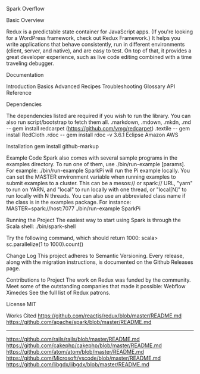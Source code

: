 Spark Overflow 

Basic Overview 

Redux is a predictable state container for JavaScript apps.
(If you're looking for a WordPress framework, check out Redux Framework.)
It helps you write applications that behave consistently, run in different environments (client, server, and native), and are easy to test. On top of that, it provides a great developer experience, such as live code editing combined with a time traveling debugger.

Documentation

Introduction
Basics
Advanced
Recipes
Troubleshooting
Glossary
API Reference


Dependencies 

The dependencies listed are required if you wish to run the library. You can also run script/bootstrap to fetch them all.
.markdown, .mdown, .mkdn, .md -- gem install redcarpet (https://github.com/vmg/redcarpet)
.textile -- gem install RedCloth
.rdoc -- gem install rdoc -v 3.6.1
Eclipse 
Amazon AWS  


Installation 
gem install github-markup


Example Code
Spark also comes with several sample programs in the examples directory. To run one of them, use ./bin/run-example <class> [params]. For example:
./bin/run-example SparkPi will run the Pi example locally.
You can set the MASTER environment variable when running examples to submit examples to a cluster. This can be a mesos:// or spark:// URL, "yarn" to run on YARN, and "local" to run locally with one thread, or "local[N]" to run locally with N threads. You can also use an abbreviated class name if the class is in the examples package. For instance:
MASTER=spark://host:7077 ./bin/run-example SparkPi

Running the Project
The easiest way to start using Spark is through the Scala shell:
./bin/spark-shell


Try the following command, which should return 1000:
scala> sc.parallelize(1 to 1000).count()

Change Log
This project adheres to Semantic Versioning.
Every release, along with the migration instructions, is documented on the Github Releases page.


Contributions to Project 
The work on Redux was funded by the community.
Meet some of the outstanding companies that made it possible:
Webflow
Ximedes
See the full list of Redux patrons.

License
MIT










Works Cited
https://github.com/reactjs/redux/blob/master/README.md
https://github.com/apache/spark/blob/master/README.md


______________________________________________________________________________
https://github.com/rails/rails/blob/master/README.md
https://github.com/cakephp/cakephp/blob/master/README.md
https://github.com/atom/atom/blob/master/README.md
https://github.com/Microsoft/vscode/blob/master/README.md
https://github.com/libgdx/libgdx/blob/master/README.md




